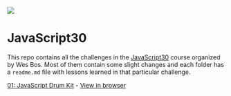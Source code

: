 ![](https://javascript30.com/images/JS3-social-share.png)
# JavaScript30

This repo contains all the challenges in the [JavaScript30](https://javascript30.com/) course organized by Wes Bos.
Most of them contain some slight changes and each folder has a `readme.md` file with lessons learned in that particular challenge.  

[01: JavaScript Drum Kit](https://github.com/TonyNyagah/JavaScript30/blob/master/01%20-%20JavaScript%20Drum%20Kit) - [View in browser](https://tonynyagah.github.io/JavaScript30/01%20-%20JavaScript%20Drum%20Kit/)
